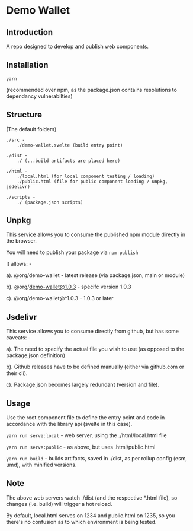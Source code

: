Demo Wallet
===========

Introduction
------------

A repo designed to develop and publish web components.

Installation
------------

```
yarn
```
(recommended over npm, as the package.json contains resolutions to dependancy vulnerabilties)

Structure
---------

(The default folders)

```
./src -
    ./demo-wallet.svelte (build entry point)

./dist - 
    ./ (...build artifacts are placed here)

./html - 
    ./local.html (for local component testing / loading)
    ./public.html (file for public component loading / unpkg, jsdelivr)

./scripts - 
    ./ (package.json scripts)
```

Unpkg
-----

This service allows you to consume the published npm module directly in the browser.

You will need to publish your package via ```npm publish```

It allows: -

a). @org/demo-wallet - latest release (via package.json, main or module) 

b). @org/demo-wallet@1.0.3 - specifc version 1.0.3 

c). @org/demo-wallet@^1.0.3 - 1.0.3 or later

Jsdelivr
--------

This service allows you to consume directly from github, but has some caveats: -

a). The need to specify the actual file you wish to use (as opposed to the package.json definition)

b). Github releases have to be defined manually (either via github.com or their cli).

c). Package.json becomes largely redundant (version and file).

Usage
-----

Use the root component file to define the entry point and code in accordance with the library api (svelte in this case).

```yarn run serve:local``` - web server, using the ./html/local.html file 

```yarn run serve:public``` - as above, but uses .html/public.html

```yarn run build``` - builds artifacts, saved in ./dist, as per rollup config (esm, umd), with minified versions.

Note
----

The above web servers watch ./dist (and the respective *.html file), so changes (i.e. build) will trigger a hot reload.

By default, local.html serves on 1234 and public.html on 1235, so you there's no confusion as to which environment is being tested.

